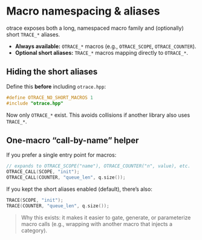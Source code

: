 # Macro namespacing & aliases

otrace exposes both a long, namespaced macro family and (optionally) short `TRACE_*` aliases.

- **Always available:** `OTRACE_*` macros (e.g., `OTRACE_SCOPE`, `OTRACE_COUNTER`).
- **Optional short aliases:** `TRACE_*` macros mapping directly to `OTRACE_*`.

## Hiding the short aliases

Define this **before** including `otrace.hpp`:

```cpp
#define OTRACE_NO_SHORT_MACROS 1
#include "otrace.hpp"
```
Now only `OTRACE_*` exist. This avoids collisions if another library also uses `TRACE_*`.

## One-macro “call-by-name” helper

If you prefer a single entry point for macros:
```cpp
// expands to OTRACE_SCOPE("name"), OTRACE_COUNTER("n", value), etc.
OTRACE_CALL(SCOPE, "init");
OTRACE_CALL(COUNTER, "queue_len", q.size());
```
If you kept the short aliases enabled (default), there’s also:
```cpp
TRACE(SCOPE, "init");
TRACE(COUNTER, "queue_len", q.size());
```
> Why this exists: it makes it easier to gate, generate, or parameterize macro calls (e.g., wrapping with another macro that injects a category).
